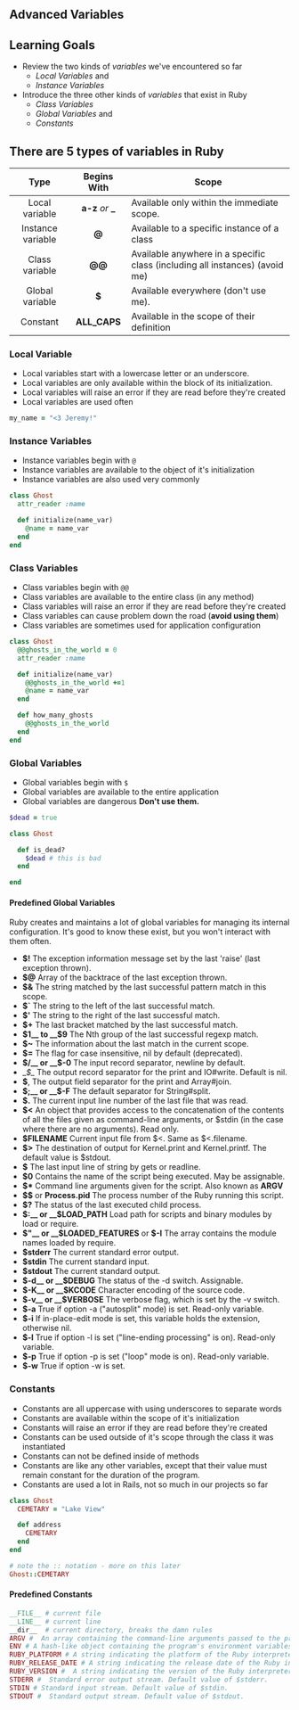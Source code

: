## Advanced Variables
## Learning Goals
- Review the two kinds of _variables_ we've encountered so far
  - _Local Variables_ and 
  - _Instance Variables_
- Introduce the three other kinds of _variables_ that exist in Ruby
  - _Class Variables_
  - _Global Variables_ and
  - _Constants_


## There are 5 types of variables in Ruby

| Type             | Begins With        | Scope                                    |
|:----------------:|:------------------:|------------------------------------------|
|Local variable    | **a-z** *or* **_** | Available only within the immediate scope.
|Instance variable | **@**              | Available to a specific instance of a class
|Class variable    | **@@**             | Available anywhere in a specific class (including all instances) (avoid me)
|Global variable   | **$**              | Available everywhere (don't use me).
|Constant          | **ALL_CAPS**       | Available in the scope of their definition

### Local Variable
- Local variables start with a lowercase letter or an underscore.
- Local variables are only available within the block of its initialization.
- Local variables will raise an error if they are read before they're created
- Local variables are used often

```ruby
my_name = "<3 Jeremy!"
```

### Instance Variables
- Instance variables begin with `@`
- Instance variables are available to the object of it's initialization
- Instance variables are also used very commonly

```ruby
class Ghost
  attr_reader :name

  def initialize(name_var)
    @name = name_var
  end
end
```

### Class Variables
- Class variables begin with `@@`
- Class variables are available to the entire class (in any method)
- Class variables will raise an error if they are read before they're created
- Class variables can cause problem down the road (**avoid using them**)
- Class variables are sometimes used for application configuration

```ruby
class Ghost
  @@ghosts_in_the_world = 0
  attr_reader :name

  def initialize(name_var)
    @@ghosts_in_the_world +=1
    @name = name_var
  end

  def how_many_ghosts
    @@ghosts_in_the_world
  end
end
```

### Global Variables
- Global variables begin with `$`
- Global variables are available to the entire application
- Global variables are dangerous **Don't use them.**

```ruby
$dead = true

class Ghost

  def is_dead?
    $dead # this is bad
  end

end
```

#### Predefined Global Variables
Ruby creates and maintains a lot of global variables for managing its internal configuration. It's good to know these exist, but you won't interact with them often.

- __$!__ The exception information message set by the last 'raise' (last exception thrown).
- __$@__ Array of the backtrace of the last exception thrown.
- __$&__ The string matched by the last successful pattern match in this scope.
- __$`__ The string to the left of the last successful match.
- __$'__ The string to the right of the last successful match.
- __$+__ The last bracket matched by the last successful match.
- __$1__ to __$9__ The Nth group of the last successful regexp match.
- __$~__ The information about the last match in the current scope.
- __$=__ The flag for case insensitive, nil by default (deprecated).
- __$/__ or __$-0__ The input record separator, newline by default.
- __$\__ The output record separator for the print and IO#write. Default is nil.
- __$__, The output field separator for the print and Array#join.
- __$;__ or __$-F__ The default separator for String#split.
- __$.__ The current input line number of the last file that was read.
- __$<__ An object that provides access to the concatenation of the contents of all the files given as command-line arguments, or $stdin (in the case where there are no arguments). Read only.
- __$FILENAME__ Current input file from $<. Same as $<.filename.
- __$>__ The destination of output for Kernel.print and Kernel.printf. The default value is $stdout.
- __$__ The last input line of string by gets or readline.
- __$0__ Contains the name of the script being executed. May be assignable.
- __$*__ Command line arguments given for the script. Also known as __ARGV__
- __$$__ or __Process.pid__ The process number of the Ruby running this script.
- __$?__ The status of the last executed child process.
- __$:__ or __$LOAD_PATH__  Load path for scripts and binary modules by load or require.
- __$"__ or __$LOADED_FEATURES__ or __$-I__ The array contains the module names loaded by require.
- __$stderr__ The current standard error output.
- __$stdin__ The current standard input.
- __$stdout__ The current standard output.
- __$-d__ or __$DEBUG__ The status of the -d switch. Assignable.
- __$-K__ or __$KCODE__ Character encoding of the source code.
- __$-v__ or __$VERBOSE__ The verbose flag, which is set by the -v switch.
- __$-a__ True if option -a ("autosplit" mode) is set. Read-only variable.
- __$-i__ If in-place-edit mode is set, this variable holds the extension, otherwise nil.
- __$-l__ True if option -l is set ("line-ending processing" is on). Read-only variable.
- __$-p__ True if option -p is set ("loop" mode is on). Read-only variable.
- __$-w__ True if option -w is set.

### Constants
- Constants are all uppercase with using underscores to separate words
- Constants are available within the scope of it's initialization
- Constants will raise an error if they are read before they're created
- Constants can be used outside of it's scope through the class it was instantiated
- Constants can not be defined inside of methods
- Constants are like any other variables, except that their value must remain constant for the duration of the program.
- Constants are used a lot in Rails, not so much in our projects so far

```ruby
class Ghost
  CEMETARY = "Lake View"

  def address
    CEMETARY
  end
end

# note the :: notation - more on this later
Ghost::CEMETARY
```

#### Predefined Constants

```ruby
__FILE__ # current file
__LINE__ # current line
__dir__  # current directory, breaks the damn rules
ARGV #  An array containing the command-line arguments passed to the program. A synonym for $*.
ENV # A hash-like object containing the program's environment variables. ENV can be handled as a hash.
RUBY_PLATFORM # A string indicating the platform of the Ruby interpreter.
RUBY_RELEASE_DATE # A string indicating the release date of the Ruby interpreter
RUBY_VERSION #  A string indicating the version of the Ruby interpreter.
STDERR #  Standard error output stream. Default value of $stderr.
STDIN # Standard input stream. Default value of $stdin.
STDOUT #  Standard output stream. Default value of $stdout.
```
